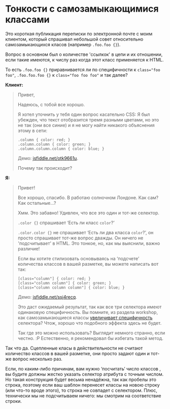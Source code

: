 # Тонкости с самозамыкающимися классами

Это короткая публикация переписки по электронной почте с моим клиентом, который спрашивал небольшой совет относительно самозамыкающихся класов (например `.foo.foo {}`).

Вопрос в основном был о количестве 'ссылкок' в цепи и их отношении, если такие имеются, к числу раз когда этот класс применяется к HTML.

То есть `.foo.foo {}` приравнивается ли по специфичности к `class="foo foo"`,
`.foo.foo.foo {}` к `class="foo foo foo"` и так далее?

**Клиент:**

> Привет,
>
> Надеюсь, с тобой все хорошо.
>
> Я хотел уточнить у тебя один вопрос касательно CSS: Я был убежден, что текст отобразится тремя разными цветами, но это не так (они все синие) и я не могу найти никакого объяснения этому в сети:
>
>     .column { color: red; }
>     .column.column { color: green; }
>     .column.column.column { color: blue; }
>
>
> Демо: [jsfiddle.net/otk9661u][1].
>
> Почему так происходит?

**Я:**

> Привет!
>
> Все хорошо, спасибо. В работаю солночном Лондоне. Как сам? Как остальные…?
>
> Хмм. Это забавно! Удивлен, что все это один и тот-же селектор.
>
> `.color {}` спрашивает ‘Есть ли класс `color`?’
>
> `.color.color {}` не спрашивает ‘Есть ли два класса `color`?’, он просто спрашивает тот-же вопрос дважды. Он ничего не 'подсчитывает' в HTML.
> Это тонкое, но, как мы выяснили, важно различие!
>
>
> Если вы хотите стилизовать основываясь на ‘подсчете’ количества классов в вашей разметке, вы можете написать вот так:
>
>
>     [class="column"] { color: red; }
>     [class="column column"] { color: green; }
>     [class="column column column"] { color: blue; }
>
>
> Демо: [jsfiddle.net/ssj4recq][2].
>
> Это даст ожидаемый результат, так как все три селектора имеют одинаковую специфичность. Вы помните, из раздела workshop, как самозамыкающиеся классы [увеличивает специфичность][3] селектора? Чтож, хорошо что подобного эффекта здесь не будет.
>
> Так где это можно использовать? Выглядит немного странно, если честно. :P
> Естественно, я рекомендовал бы избегать такой метод.
>

Так что да. Сцепленные класы в действительности не считают  количество классов в вашей разметке, они просто задают один и тот-же вопрос несколько раз.

Если, по каким-либо причинам, вам нужно ‘посчитать‘ число классов , вы будите должны жестко указать селектор атрибута с точным числом. Но такая конструкция будет весьма ненадёжна, так как пробелы это строка, поэтому если ваш шаблон перенесет классы на новою строку (или что-то вроде этого), то строка не совпадет с селектором. Плюс, технически мы не подсчитываем ничего: мы смотрим на соответствие строки.

[1]: https://jsfiddle.net/otk9661u/
[2]: https://jsfiddle.net/ssj4recq/1/
[3]: http://csswizardry.com/2014/07/hacks-for-dealing-with-specificity/
[4]: http://csswizardry.com/work/
[5]: https://thenetawards.com/previous-winners/
[6]: http://csswizardry.com/archive/
[7]: http://twitter.com/csswizardry
